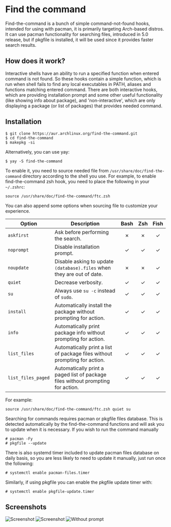 # Find the command

Find-the-command is a bunch of simple command-not-found hooks, intended for using with pacman, it is primarily targeting Arch-based distros. It can use pacman functionality for searching files, introduced in 5.0 release, but if pkgfile is installed, it will be used since it provides faster search results.

## How does it work?

Interactive shells have an ability to run a specified function when entered command is not found. So these hooks contain a simple function, which is run when shell fails to find any local executables in PATH, aliases and functions matching entered command. There are both interactive hooks, which are providing installation prompt and some other useful functionality (like showing info about package), and 'non-interactive', which are only displaying a package (or list of packages) that provides needed command.

## Installation

	$ git clone https://aur.archlinux.org/find-the-command.git
	$ cd find-the-command
	$ makepkg -si

Alternatively, you can use yay:

	$ yay -S find-the-command

To enable it, you need to source needed file from `/usr/share/doc/find-the-command` directory according to the shell you use. For example, to enable find-the-command zsh hook, you need to place the following in your `~/.zshrc`:

	source /usr/share/doc/find-the-command/ftc.zsh

You can also append some options when sourcing file to customize your experience.

| Option              | Description                                                                     | Bash | Zsh | Fish |
| ------------------- | ------------------------------------------------------------------------------- |:----:|:---:|:----:|
| `askfirst`          | Ask before performing the search.                                               | ✗    | ✗   | ✓    |
| `noprompt`          | Disable installation prompt.                                                    | ✓    | ✓   | ✓    |
| `noupdate`          | Disable asking to update `(database).files` when they are out of date.          | ✗    | ✗   | ✓    |
| `quiet`             | Decrease verbosity.                                                             | ✓    | ✓   | ✓    |
| `su`                | Always use `su -c` instead of `sudo`.                                           | ✓    | ✓   | ✓    |
| `install`           | Automatically install the package without prompting for action.                 | ✓    | ✓   | ✓    |
| `info`              | Automatically print package info without prompting for action.                  | ✓    | ✓   | ✓    |
| `list_files`        | Automatically print a list of package files without prompting for action.       | ✓    | ✓   | ✓    |
| `list_files_paged`  | Automatically print a paged list of package files without prompting for action. | ✓    | ✓   | ✓    |

For example:

	source /usr/share/doc/find-the-command/ftc.zsh quiet su

Searching for commands requires pacman or pkgfile files database. This is detected automatically by the find-the-command functions and will ask you to update when it is necessary. If you wish to run the command manually

	# pacman -Fy
	# pkgfile --update

There is also systemd timer included to update pacman files database on daily basis, so you are less likely to need to update it manually, just run once the following:

	# systemctl enable pacman-files.timer

Similarly, if using pkgfile you can enable the pkgfile update timer with:

	# systemctl enable pkgfile-update.timer

## Screenshots
![Screenshot](http://i.imgur.com/fFPqn7i.png)
![Screenshot](http://i.imgur.com/A5ahFFO.png)
![Without prompt](http://i.imgur.com/pIHbKEK.png)
